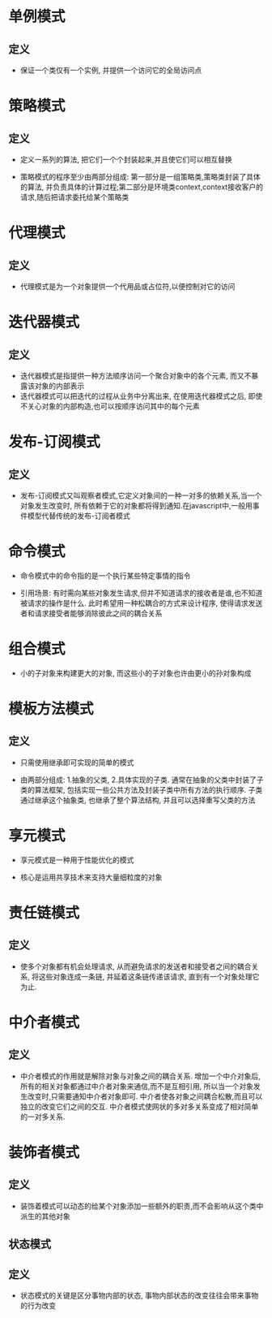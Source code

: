 # 单例模式

## 定义

+ 保证一个类仅有一个实例, 并提供一个访问它的全局访问点

# 策略模式

## 定义

+ 定义一系列的算法, 把它们一个个封装起来,并且使它们可以相互替换

+ 策略模式的程序至少由两部分组成: 第一部分是一组策略类,策略类封装了具体的算法, 并负责具体的计算过程;第二部分是环境类context,context接收客户的请求,随后把请求委托给某个策略类

# 代理模式

## 定义

+ 代理模式是为一个对象提供一个代用品或占位符,以便控制对它的访问

# 迭代器模式

## 定义

+ 迭代器模式是指提供一种方法顺序访问一个聚合对象中的各个元素, 而又不暴露该对象的内部表示
+ 迭代器模式可以把迭代的过程从业务中分离出来, 在使用迭代器模式之后, 即使不关心对象的内部构造,也可以按顺序访问其中的每个元素

# 发布-订阅模式

## 定义

+ 发布-订阅模式又叫观察者模式,它定义对象间的一种一对多的依赖关系,当一个对象发生改变时, 所有依赖于它的对象都将得到通知.在javascript中,一般用事件模型代替传统的发布-订阅者模式

# 命令模式

+ 命令模式中的命令指的是一个执行某些特定事情的指令

+ 引用场景: 有时需向某些对象发生请求,但并不知道请求的接收者是谁,也不知道被请求的操作是什么. 此时希望用一种松耦合的方式来设计程序, 使得请求发送者和请求接受者能够消除彼此之间的耦合关系

# 组合模式

+ 小的子对象来构建更大的对象, 而这些小的子对象也许由更小的孙对象构成

# 模板方法模式

## 定义

+ 只需使用继承即可实现的简单的模式

+ 由两部分组成: 1.抽象的父类, 2.具体实现的子类. 通常在抽象的父类中封装了子类的算法框架, 包括实现一些公共方法及封装子类中所有方法的执行顺序. 子类通过继承这个抽象类, 也继承了整个算法结构, 并且可以选择重写父类的方法

# 享元模式

+ 享元模式是一种用于性能优化的模式

+ 核心是运用共享技术来支持大量细粒度的对象

# 责任链模式

## 定义

+ 使多个对象都有机会处理请求, 从而避免请求的发送者和接受者之间的耦合关系, 将这些对象连成一条链, 并延着这条链传递该请求, 直到有一个对象处理它为止.

# 中介者模式

## 定义

+ 中介者模式的作用就是解除对象与对象之间的耦合关系. 增加一个中介对象后, 所有的相关对象都通过中介者对象来通信,而不是互相引用, 所以当一个对象发生改变时,只需要通知中介者对象即可. 中介者使各对象之间耦合松散,而且可以独立的改变它们之间的交互. 中介者模式使网状的多对多关系变成了相对简单的一对多关系.

# 装饰者模式

## 定义

+ 装饰着模式可以动态的给某个对象添加一些额外的职责,而不会影响从这个类中派生的其他对象

## 状态模式

## 定义

+ 状态模式的关键是区分事物内部的状态, 事物内部状态的改变往往会带来事物的行为改变
